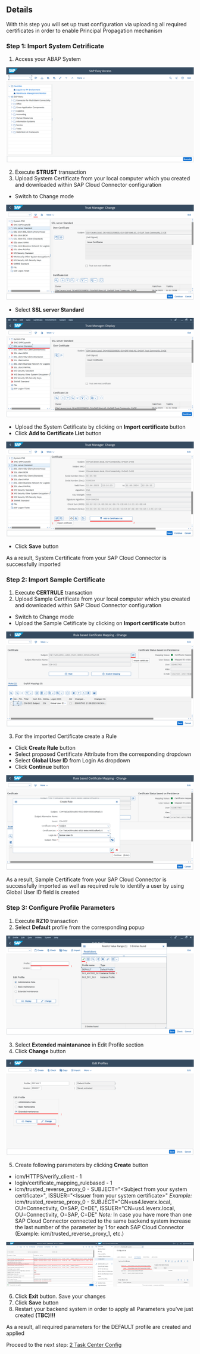 ## Details

With this step you will set up trust configuration via uploading all required certificates in order to enable Principal Propagation mechanism

### Step 1: Import System Cetrificate

1. Access your ABAP System

![ABAP System](./Images/1.1.1.png "ABAP System")

2. Execute **STRUST** transaction
3. Upload System Certificate from your local computer which you created and downloaded within SAP Cloud Connector configuration

- Switch to Change mode

![Change mode](./Images/1.3.1.png "Change mode")

- Select **SSL server Standard**

![SSL server Standard](./Images/1.3.2.png "SSL server Standard")

- Upload the System Cetificate by clicking on **Import certificate** button
- Click **Add to Certificate List** button

![Import Certificate](./Images/1.3.3.png "Import Certificate")

- Click **Save** button

As a result, System Certificate from your SAP Cloud Connector is successfully imported 


### Step 2: Import Sample Certificate

1. Execute **CERTRULE** transaction
2. Upload Sample Certificate from your local computer which you created and downloaded within SAP Cloud Connector configuration

- Switch to Change mode
- Upload the Sample Cetificate by clicking on **Import certificate** button

![Import Certificate](./Images/2.2.1.png "Import Certificate")

3. For the imported Certificate create a Rule

- Click **Create Rule** button
- Select proposed Certificate Attribute from the corresponding dropdown
- Select **Global User ID** from Login As dropdown
- Click **Continue** button

![Create Rule](./Images/2.3.1.png "Create Rule")

As a result, Sample Certificate from your SAP Cloud Connector is successfully imported as well as required rule to identify a user by using Global User ID field is created


### Step 3: Configure Profile Parameters

1. Execute **RZ10** transaction
2. Select **Default** profile from the corresponding popup

![Select Profile](./Images/3.2.1.png "Select Profile")

3. Select **Extended maintanance** in Edit Profile section
4. Click **Change** button

![Change Profile](./Images/3.2.2.png "Change Profile")

5. Create following parameters by clicking **Create** button

- icm/HTTPS/verify_client - 1
- login/certificate_mapping_rulebased - 1
- icm/trusted_reverse_proxy_0 - SUBJECT="\<Subject from your system certificate\>", ISSUER="\<Issuer from your system certificate\>"
*Example:* icm/trusted_reverse_proxy_0 - SUBJECT="CN=us4.leverx.local, OU=Connectivity, O=SAP, C=DE", ISSUER="CN=us4.leverx.local, OU=Connectivity, O=SAP, C=DE"
*Note:* In case you have more than one SAP Cloud Connector connected to the same backend system increase the last number of the parameter by 1 for each SAP Cloud Connector (Example: icm/trusted_reverse_proxy_1, etc.)

![Parameters](./Images/3.5.1.png "Parameters")

6. Click **Exit** button. Save your changes
7. Click **Save** button
8. Restart your backend system in order to apply all Parameters you've just created **(TBC)!!!**

As a result, all required parameters for the DEFAULT profile are created and applied

Proceed to the next step: [2 Task Center Config](https://github.com/Sereg20/Task_Center/blob/master/S4HANA_config/2%20Task%20Center%20Config/README.md)
